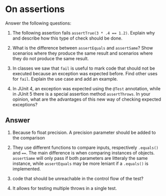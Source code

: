 # On assertions

Answer the following questions:

1. The following assertion fails `assertTrue(3 * .4 == 1.2)`. Explain why and describe how this type of check should be done.

2. What is the difference between `assertEquals` and `assertSame`? Show scenarios where they produce the same result and scenarios where they do not produce the same result.

3. In classes we saw that `fail` is useful to mark code that should not be executed because an exception was expected before. Find other uses for `fail`. Explain the use case and add an example.

4. In JUnit 4, an exception was expected using the `@Test` annotation, while in JUnit 5 there is a special assertion method `assertThrows`. In your opinion, what are the advantages of this new way of checking expected exceptions?

## Answer

1. Because fo float precision. A precision parameter should be added to the comparison

2. They use different functions to compare inputs, respectively `.equals()` and `==`. The main difference is when comparing instances of objects. `assertSame` will only pass if both parameters are litteraly the same instance, while `assertEquals` may be more leniant if a `.equals()` is implemented.

3. code that should be unreachable in the control flow of the test?

4. It allows for testing multiple throws in a single test.
